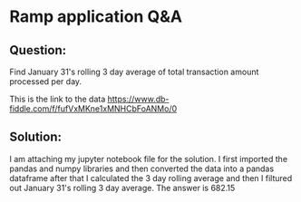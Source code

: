 # Ramp application Q&A

## Question:
Find January 31's rolling 3 day average of total transaction amount processed per day.

This is the link to the data
https://www.db-fiddle.com/f/fufVxMKne1xMNHCbFoANMo/0

## Solution:
I am attaching my jupyter notebook file for the solution.
I first imported the pandas and numpy libraries and then converted the data into a pandas dataframe after that I calculated the 3 day rolling average and then I filtured out January 31's rolling 3 day average.
The answer is 682.15
